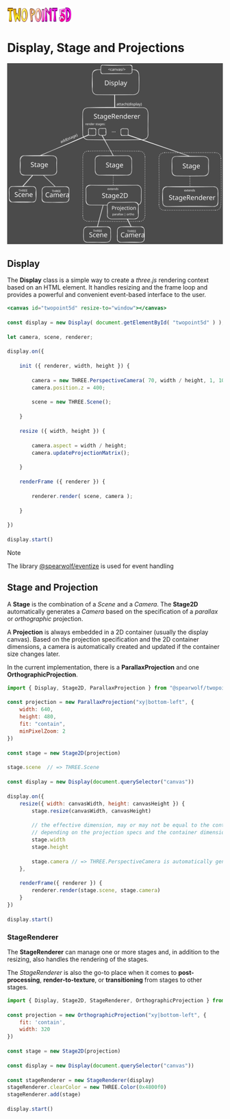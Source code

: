 <img width="150" src="images/twopoint5d-700x168.png">

# Display, Stage and Projections

![Display, Stage and Projections](./display/display-stage-renderer.excalidraw.svg)

##  Display

The __Display__ class is a simple way to create a _three.js_ rendering context based on an HTML element. It handles resizing and the frame loop and provides a powerful and convenient event-based interface to the user.

```jsx
<canvas id="twopoint5d" resize-to="window"></canvas>

const display = new Display( document.getElementById( "twopoint5d" ) );

let camera, scene, renderer;

display.on({

    init ({ renderer, width, height }) {

        camera = new THREE.PerspectiveCamera( 70, width / height, 1, 1000 );
        camera.position.z = 400;

        scene = new THREE.Scene();

    }

    resize ({ width, height }) {

        camera.aspect = width / height;
        camera.updateProjectionMatrix();

    }

    renderFrame ({ renderer }) {

        renderer.render( scene, camera );

    }

})

display.start()
```

> [!NOTE]
> The library [@spearwolf/eventize](https://github.com/spearwolf/eventize) is used for event handling


## Stage and Projection

A __Stage__ is the combination of a _Scene_ and a _Camera_. The __Stage2D__ automatically generates a _Camera_ based on the specification of a _parallax_ or _orthographic_ projection.

A __Projection__ is always embedded in a 2D container (usually the display canvas). Based on the projection specification and the 2D container dimensions, a camera is automatically created and updated if the container size changes later.

In the current implementation, there is a __ParallaxProjection__ and one __OrthographicProjection__.

```js
import { Display, Stage2D, ParallaxProjection } from "@spearwolf/twopoint5d"

const projection = new ParallaxProjection("xy|bottom-left", {
    width: 640,
    height: 480,
    fit: "contain",
    minPixelZoom: 2
})

const stage = new Stage2D(projection)

stage.scene  // => THREE.Scene

const display = new Display(document.querySelector("canvas"))

display.on({
    resize({ width: canvasWidth, height: canvasHeight }) {
        stage.resize(canvasWidth, canvasHeight)
        
        // the effective dimension, may or may not be equal to the container,
        // depending on the projection specs and the container dimension
        stage.width
        stage.height

        stage.camera // => THREE.PerspectiveCamera is automatically generated by ParallaxProjection
    },

    renderFrame({ renderer }) {
        renderer.render(stage.scene, stage.camera)
    }
})

display.start()
```

### StageRenderer

The __StageRenderer__ can manage one or more stages and, in addition to the resizing, also handles the rendering of the stages.

The _StageRenderer_ is also the go-to place when it comes to __post-processing__, __render-to-texture__, or __transitioning__ from stages to other stages.


```js
import { Display, Stage2D, StageRenderer, OrthographicProjection } from "@spearwolf/twopoint5d"

const projection = new OrthographicProjection("xy|bottom-left", {
    fit: 'contain',
    width: 320
})

const stage = new Stage2D(projection)

const display = new Display(document.querySelector("canvas"))

const stageRenderer = new StageRenderer(display)
stageRenderer.clearColor = new THREE.Color(0x4800f0)
stageRenderer.add(stage)

display.start()
```
